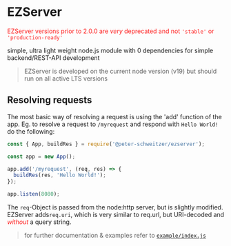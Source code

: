# EZServer

<span style="color: #ff2020">EZServer versions prior to 2.0.0 are _very_ deprecated and not `'stable'` or `'production-ready'`<span>

simple, ultra light weight node.js module with 0 dependencies for simple backend/REST-API development

> EZServer is developed on the current node version (v19)
> but should run on all active LTS versions

## Resolving requests

The most basic way of resolving a request is usíng the 'add' function of the app.
Eg. to resolve a request to `/myrequest` and respond with `Hello World!` do the following:

```js
const { App, buildRes } = require('@peter-schweitzer/ezserver');

const app = new App();

app.add('/myrequest', (req, res) => {
  buildRes(res, 'Hello World!');
});

app.listen(8080);
```

The `req`-Object is passed from the node:http server, but is slightly modified.<br>
EZServer adds`req.uri`, which is very similar to req.url, but URI-decoded and <i style="color: #ff2020">without</i> a query string.<br>

> for further documentation & examples refer to [`example/index.js`](https://github.com/peter-schweitzer/EZServer/blob/master/example/index.js)
